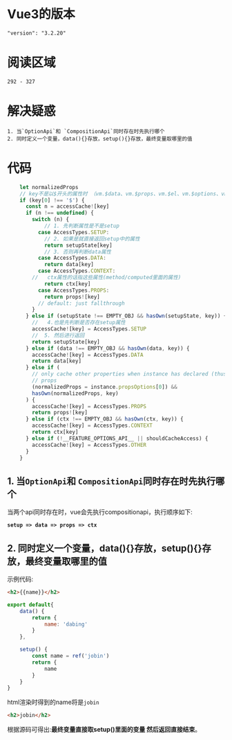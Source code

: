 # Vue3的版本
    "version": "3.2.20"

# 阅读区域

    292 - 327

# 解决疑惑

    1. 当`OptionApi`和 `CompositionApi`同时存在时先执行哪个
    2. 同时定义一个变量，data(){}存放，setup(){}存放，最终变量取哪里的值

# 代码

```ts 
    let normalizedProps
    // key不是以$开头的属性时 （vm.$data、vm.$props、vm.$el、vm.$options、vm.$parent、vm.$root、vm.$children、vm.$slots、vm.$scopedSlots、vm.$refs、vm.$isServer、vm.$attrs、vm.$listeners）
    if (key[0] !== '$') {
      const n = accessCache![key]
      if (n !== undefined) {
        switch (n) {
            // 1. 先判断属性是不是setup
          case AccessTypes.SETUP:
            // 2. 如果是就直接返回setup中的属性 
            return setupState[key]
            // 3. 否则再判断data属性
          case AccessTypes.DATA:
            return data[key]
          case AccessTypes.CONTEXT:
        //   ctx属性的话指这些属性(method/computed里面的属性)
            return ctx[key]
          case AccessTypes.PROPS:
            return props![key]
          // default: just fallthrough
        }
      } else if (setupState !== EMPTY_OBJ && hasOwn(setupState, key)) {
        //   4.也是先判断是否存在setup属性
        accessCache![key] = AccessTypes.SETUP
        //  5. 然后进行返回
        return setupState[key]
      } else if (data !== EMPTY_OBJ && hasOwn(data, key)) {
        accessCache![key] = AccessTypes.DATA
        return data[key]
      } else if (
        // only cache other properties when instance has declared (thus stable)
        // props
        (normalizedProps = instance.propsOptions[0]) &&
        hasOwn(normalizedProps, key)
      ) {
        accessCache![key] = AccessTypes.PROPS
        return props![key]
      } else if (ctx !== EMPTY_OBJ && hasOwn(ctx, key)) {
        accessCache![key] = AccessTypes.CONTEXT
        return ctx[key]
      } else if (!__FEATURE_OPTIONS_API__ || shouldCacheAccess) {
        accessCache![key] = AccessTypes.OTHER
      }
    }
```

## 1. 当`OptionApi`和 `CompositionApi`同时存在时先执行哪个
当两个api同时存在时，vue会先执行compositionapi，执行顺序如下:

**`setup => data => props => ctx`**

## 2. 同时定义一个变量，data(){}存放，setup(){}存放，最终变量取哪里的值

示例代码:

```html
<h2>{{name}}</h2>
```
```js
export default{
    data() {
        return {
            name: 'dabing'
        }
    },

    setup() {
        const name = ref('jobin')
        return {
            name
        }
    }
}

```

html渲染时得到的name将是`jobin`
```html
<h2>jobin</h2>
```


根据源码可得出:**最终变量直接取setup()里面的变量 然后返回直接结束**。